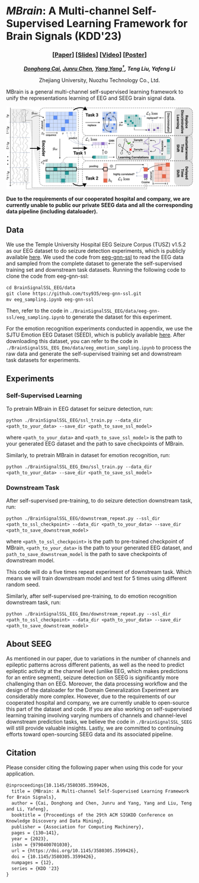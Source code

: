 # *MBrain*: A Multi-channel Self-Supervised Learning Framework for Brain Signals (KDD'23)
<div align="center">

### [<a href="https://dl.acm.org/doi/pdf/10.1145/3580305.3599426" target="_blank">Paper</a>] [<a href="https://dl.acm.org/doi/pdf/10.1145/3580305.3599426" target="_blank">Slides</a>] [<a href="https://dl.acm.org/doi/10.1145/3580305.3599426" target="_blank">Video</a>] [<a href="https://dl.acm.org/doi/pdf/10.1145/3580305.3599426" target="_blank">Poster</a>]

_**[Donghong Cai](https://ilikevegetable.github.io/), [Junru Chen](https://mrnobodycali.github.io/), [Yang Yang<sup>†</sup>](http://yangy.org/), Teng Liu, Yafeng Li**_

Zhejiang University, Nuozhu Technology Co., Ltd.

</div>

MBrain is a general multi-channel self-supervised learning framework to unify the representations learning of EEG and SEEG brain signal data.

![MBrain](./figs/model.png)

**Due to the requirements of our cooperated hospital and company, we are currently unable to public our private SEEG data and all the corresponding data pipeline (including dataloader).**

## Data
We use the Temple University Hospital EEG Seizure Corpus (TUSZ) v1.5.2 as our EEG dataset to do seizure detection experiments, which is publicly available [here](https://isip.piconepress.com/projects/tuh_eeg/). We used the code from [eeg-gnn-ssl](https://github.com/tsy935/eeg-gnn-ssl) to read the EEG data and sampled from the complete dataset to generate the self-supervised training set and downstream task datasets. Running the following code to clone the code from eeg-gnn-ssl:
```
cd BrainSignalSSL_EEG/data
git clone https://github.com/tsy935/eeg-gnn-ssl.git
mv eeg_sampling.ipynb eeg-gnn-ssl
```
Then, refer to the code in `./BrainSignalSSL_EEG/data/eeg-gnn-ssl/eeg_sampling.ipynb` to generate the dataset for this experiment.

For the emotion recognition experiments conducted in appendix, we use the SJTU Emotion EEG Dataset (SEED), which is publicly available [here](https://bcmi.sjtu.edu.cn/home/seed/). After downloading this dataset, you can refer to the code in `./BrainSignalSSL_EEG_Emo/data/eeg_emotion_sampling.ipynb` to process the raw data and generate the self-supervised training set and downstream task datasets for experiments.

## Experiments
### Self-Supervised Learning
To pretrain MBrain in EEG dataset for seizure detection, run:
```
python ./BrainSignalSSL_EEG/ssl_train.py --data_dir <path_to_your_data> --save_dir <path_to_save_ssl_model>
```
where `<path_to_your_data>` and `<path_to_save_ssl_model>` is the path to your generated EEG dataset and the path to save checkpoints of MBrain.

Similarly, to pretrain MBrain in dataset for emotion recognition, run:
```
python ./BrainSignalSSL_EEG_Emo/ssl_train.py --data_dir <path_to_your_data> --save_dir <path_to_save_ssl_model>
```

### Downstream Task
After self-supervised pre-training, to do seizure detection downstream task, run:
```
python ./BrainSignalSSL_EEG/downstream_repeat.py --ssl_dir <path_to_ssl_checkpoint> --data_dir <path_to_your_data> --save_dir <path_to_save_downstream_model>
```
where `<path_to_ssl_checkpoint>` is the path to pre-trained checkpoint of MBrain, `<path_to_your_data>` is the path to your generated EEG dataset, and `path_to_save_downstream_model` is the path to save checkpoints of downstream model.

This code will do a five times repeat experiment of downstream task. Which means we will train downstream model and test for 5 times using different random seed.

Similarly, after self-supervised pre-training, to do emotion recognition downstream task, run:
```
python ./BrainSignalSSL_EEG_Emo/downstream_repeat.py --ssl_dir <path_to_ssl_checkpoint> --data_dir <path_to_your_data> --save_dir <path_to_save_downstream_model>
```

## About SEEG
As mentioned in our paper, due to variations in the number of channels and epileptic patterns across different patients, as well as the need to predict epileptic activity at the channel level (unlike EEG, which makes predictions for an entire segment), seizure detection on SEEG is significantly more challenging than on EEG. Moreover, the data processing workflow and the design of the dataloader for the Domain Generalization Experiment are considerably more complex. However, due to the requirements of our cooperated hospital and company, we are currently unable to open-source this part of the dataset and code. If you are also working on self-supervised learning training involving varying numbers of channels and channel-level downstream prediction tasks, we believe the code in `./BrainSignalSSL_SEEG` will still provide valuable insights. Lastly, we are committed to continuing efforts toward open-sourcing SEEG data and its associated pipeline.

## Citation
Please consider citing the following paper when using this code for your application.
```
@inproceedings{10.1145/3580305.3599426,
  title = {MBrain: A Multi-channel Self-Supervised Learning Framework for Brain Signals},
  author = {Cai, Donghong and Chen, Junru and Yang, Yang and Liu, Teng and Li, Yafeng},
  booktitle = {Proceedings of the 29th ACM SIGKDD Conference on Knowledge Discovery and Data Mining},
  publisher = {Association for Computing Machinery},
  pages = {130–141},
  year = {2023},
  isbn = {9798400701030},
  url = {https://doi.org/10.1145/3580305.3599426},
  doi = {10.1145/3580305.3599426},
  numpages = {12},
  series = {KDD '23}
}
```
